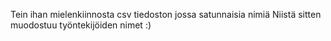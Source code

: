 Tein ihan mielenkiinnosta csv tiedoston jossa satunnaisia nimiä
Niistä sitten muodostuu työntekijöiden nimet :)
